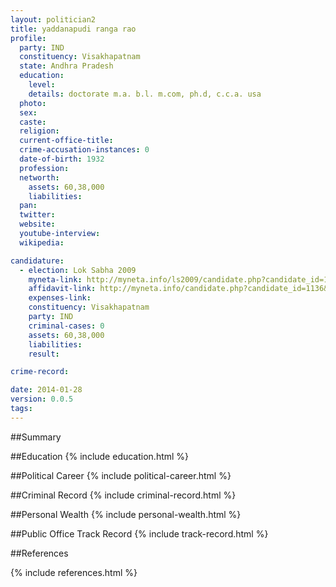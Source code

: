 ```yaml
---
layout: politician2
title: yaddanapudi ranga rao
profile: 
  party: IND
  constituency: Visakhapatnam
  state: Andhra Pradesh
  education: 
    level: 
    details: doctorate m.a. b.l. m.com, ph.d, c.c.a. usa
  photo: 
  sex: 
  caste: 
  religion: 
  current-office-title: 
  crime-accusation-instances: 0
  date-of-birth: 1932
  profession: 
  networth: 
    assets: 60,38,000
    liabilities: 
  pan: 
  twitter: 
  website: 
  youtube-interview: 
  wikipedia: 

candidature: 
  - election: Lok Sabha 2009
    myneta-link: http://myneta.info/ls2009/candidate.php?candidate_id=1136
    affidavit-link: http://myneta.info/candidate.php?candidate_id=1136&scan=original
    expenses-link: 
    constituency: Visakhapatnam 
    party: IND
    criminal-cases: 0
    assets: 60,38,000
    liabilities: 
    result:  

crime-record: 

date: 2014-01-28
version: 0.0.5
tags: 
---
```

##Summary


##Education
{% include education.html %}


##Political Career
{% include political-career.html %}


##Criminal Record
{% include criminal-record.html %}


##Personal Wealth
{% include personal-wealth.html %}


##Public Office Track Record
{% include track-record.html %}


##References


{% include references.html %}